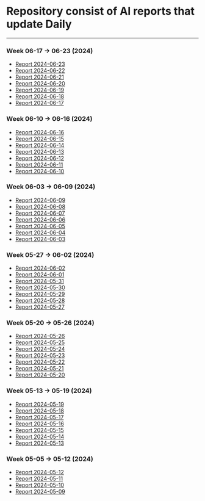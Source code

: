 # Repository consist of AI reports that update Daily
----------

### Week 06-17 -> 06-23 (2024)
- [Report 2024-06-23]()
- [Report 2024-06-22]()
- [Report 2024-06-21]()
- [Report 2024-06-20]()
- [Report 2024-06-19](./daily_reports/0617_0623_2024/daily_report_2024-06-19.md)
- [Report 2024-06-18](./daily_reports/0617_0623_2024/daily_report_2024-06-18.md)
- [Report 2024-06-17](./daily_reports/0617_0623_2024/daily_report_2024-06-17.md)


### Week 06-10 -> 06-16 (2024)
- [Report 2024-06-16](./daily_reports/0610_0616_2024/daily_report_2024-06-16.md)
- [Report 2024-06-15](./daily_reports/0610_0616_2024/daily_report_2024-06-15.md)
- [Report 2024-06-14](./daily_reports/0610_0616_2024/daily_report_2024-06-14.md)
- [Report 2024-06-13]()
- [Report 2024-06-12]()
- [Report 2024-06-11](./daily_reports/0610_0616_2024/daily_report_2024-06-11.md)
- [Report 2024-06-10](./daily_reports/0610_0616_2024/daily_report_2024-06-10.md)


### Week 06-03 -> 06-09 (2024)
- [Report 2024-06-09](./daily_reports/0603_0609_2024/daily_report_2024-06-09.md)
- [Report 2024-06-08](./daily_reports/0603_0609_2024/daily_report_2024-06-08.md)
- [Report 2024-06-07](./daily_reports/0603_0609_2024/daily_report_2024-06-07.md)
- [Report 2024-06-06](./daily_reports/0603_0609_2024/daily_report_2024-06-06.md)
- [Report 2024-06-05](./daily_reports/0603_0609_2024/daily_report_2024-06-05.md)
- [Report 2024-06-04](./daily_reports/0603_0609_2024/daily_report_2024-06-04.md)
- [Report 2024-06-03](./daily_reports/0603_0609_2024/daily_report_2024-06-03.md)


### Week 05-27 -> 06-02 (2024)
- [Report 2024-06-02](./daily_reports/0527_0602_2024/daily_report_2024-06-02.md)
- [Report 2024-06-01](./daily_reports/0527_0602_2024/daily_report_2024-06-01.md)
- [Report 2024-05-31](./daily_reports/0527_0602_2024/daily_report_2024-05-31.md)
- [Report 2024-05-30](./daily_reports/0527_0602_2024/daily_report_2024-05-30.md)
- [Report 2024-05-29](./daily_reports/0527_0602_2024/daily_report_2024-05-29.md)
- [Report 2024-05-28](./daily_reports/0527_0602_2024/daily_report_2024-05-28.md)
- [Report 2024-05-27](./daily_reports/0527_0602_2024/daily_report_2024-05-27.md)


### Week 05-20 -> 05-26 (2024)
- [Report 2024-05-26](./daily_reports/0520_0526_2024/daily_report_2024-05-26.md)
- [Report 2024-05-25](./daily_reports/0520_0526_2024/daily_report_2024-05-25.md)
- [Report 2024-05-24](./daily_reports/0520_0526_2024/daily_report_2024-05-24.md)
- [Report 2024-05-23](./daily_reports/0520_0526_2024/daily_report_2024-05-23.md)
- [Report 2024-05-22](./daily_reports/0520_0526_2024/daily_report_2024-05-22.md)
- [Report 2024-05-21](./daily_reports/0520_0526_2024/daily_report_2024-05-21.md)
- [Report 2024-05-20](./daily_reports/0520_0526_2024/daily_report_2024-05-20.md)

### Week 05-13 -> 05-19 (2024)
- [Report 2024-05-19](./daily_reports/0513_0519_2024/daily_report_2024-05-19.md)
- [Report 2024-05-18](./daily_reports/0513_0519_2024/daily_report_2024-05-18.md)
- [Report 2024-05-17](./daily_reports/0513_0519_2024/daily_report_2024-05-17.md)
- [Report 2024-05-16](./daily_reports/0513_0519_2024/daily_report_2024-05-16.md)
- [Report 2024-05-15](./daily_reports/0513_0519_2024/daily_report_2024-05-15.md)
- [Report 2024-05-14](./daily_reports/0513_0519_2024/daily_report_2024-05-14.md)
- [Report 2024-05-13](./daily_reports/0513_0519_2024/daily_report_2024-05-13.md)

### Week 05-05 -> 05-12 (2024)
- [Report 2024-05-12](./daily_reports/0505_0512_2024/daily_report_2024-05-12.md)
- [Report 2024-05-11](./daily_reports/0505_0512_2024/daily_report_2024-05-11.md)
- [Report 2024-05-10](./daily_reports/0505_0512_2024/daily_report_2024-05-10.md)
- [Report 2024-05-09](./daily_reports/0505_0512_2024/daily_report_2024-05-09.md)

